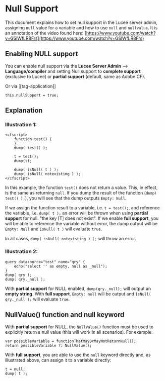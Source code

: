 <!--
{
  "title": "Null Support",
  "id": "null_support",
  "related": [
    "function-isnull",
    "function-nullvalue"
  ],
  "description": "This document explains how to set null support in the Lucee server admin, assigning `null` value for a variable and how to use `null` and `nullvalue`.",
  "keywords": [
    "Null support",
    "null keyword",
    "NullValue function",
    "isNull function",
    "Lucee"
  ]
}
-->

# Null Support

This document explains how to set null support in the Lucee server admin, assigning `null` value for a variable and how to use `null` and `nullvalue`. It is an annotation of the video found here: [https://www.youtube.com/watch?v=GSlWfLR8Frs](https://www.youtube.com/watch?v=GSlWfLR8Frs)

## Enabling NULL support

You can enable null support via the **Lucee Server Admin** --> **Language/compiler** and setting Null support to **complete support** (exclusive to Lucee) or **partial support** (default, same as Adobe CF).

Or via [[tag-application]]

```lucee
this.nullSupport = true;
```

## Explanation

### Illustration 1:

```lucee
<cfscript>
    function test() {
    }
    dump( test() );

    t = test();
    dump(t);

    dump( isNull( t ) );
    dump( isNull( notexisting ) );
</cfscript>
```

In this example, the function `test()` does not return a value. This, in effect, is the same as returning `null`. If you dump the result of the function (`dump( test() );`), you will see that the dump outputs `Empty: Null`.

If we assign the function result to a variable, i.e. `t = test();`, and reference the variable, i.e. `dump( t );` an error will be thrown when using **partial support** for null: "the key [T] does not exist". If we enable **full support**, you will be able to reference the variable without error, the dump output will be `Empty: Null` and `IsNull( t )` will evaluate `true`.

In all cases, `dump( isNull( notexisting ) );` will throw an error.

### Illustration 2:

```luceescript
query datasource="test" name="qry" {
    echo("select '' as empty, null as _null");
}
dump( qry );
dump( qry._null );
```

With **partial support** for NULL enabled, `dump(qry._null);` will output an **empty string**.
With **full support**, `Empty: null` will be output and `IsNull( qry._null );` will evaluate `true`.

## NullValue() function and null keyword

With **partial support** for NULL, the `NullValue()` function must be used to explicitly return a null value (this will work in all scenarios). For example:

```luceescript
var possibleVariable = functionThatMayOrMayNotReturnNull();
return possibleVariable ?: NullValue();
```

With **full support**, you are able to use the `null` keyword directly and, as illustrated above, can assign it to a variable directly:

```luceescript
t = null;
dump( t );
```
